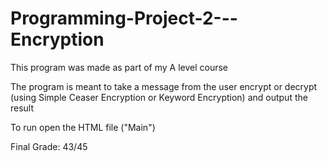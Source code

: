 # Programming-Project-2---Encryption

This program was made as part of my A level course

The program is meant to take a message from the user encrypt or decrypt (using Simple Ceaser Encryption or Keyword Encryption) and output the result

To run open the HTML file ("Main")

Final Grade: 43/45
